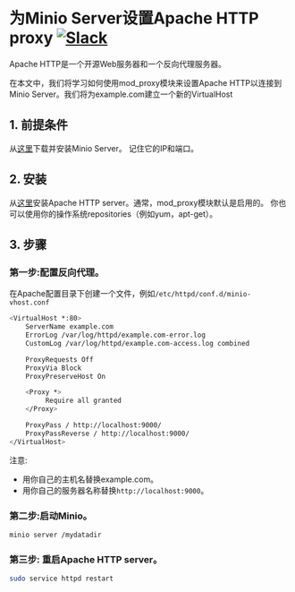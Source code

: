 # 为Minio Server设置Apache HTTP proxy [![Slack](https://slack.minio.io/slack?type=svg)](https://slack.minio.io)

Apache HTTP是一个开源Web服务器和一个反向代理服务器。  

在本文中，我们将学习如何使用mod_proxy模块来设置Apache HTTP以连接到Minio Server。我们将为example.com建立一个新的VirtualHost

## 1. 前提条件

从[这里](http://docs.minio.io/docs/minio-quickstart-guide)下载并安装Minio Server。 记住它的IP和端口。

## 2. 安装

从[这里](https://httpd.apache.org/#downloading)安装Apache HTTP server。通常，mod_proxy模块默认是启用的。
你也可以使用你的操作系统repositories（例如yum，apt-get）。

## 3. 步骤

### 第一步:配置反向代理。

在Apache配置目录下创建一个文件，例如``/etc/httpd/conf.d/minio-vhost.conf``

```sh
<VirtualHost *:80>
    ServerName example.com
    ErrorLog /var/log/httpd/example.com-error.log
    CustomLog /var/log/httpd/example.com-access.log combined

    ProxyRequests Off
    ProxyVia Block
    ProxyPreserveHost On

    <Proxy *>
         Require all granted
    </Proxy>

    ProxyPass / http://localhost:9000/
    ProxyPassReverse / http://localhost:9000/
</VirtualHost>
```

注意: 

* 用你自己的主机名替换example.com。
* 用你自己的服务器名称替换``http://localhost:9000``。


### 第二步:启动Minio。 

```sh
minio server /mydatadir
```

### 第三步: 重启Apache HTTP server。

```sh
sudo service httpd restart
```
